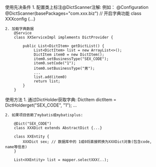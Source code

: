 使用先决条件
    1. 配置类上标注@DictScanner注解:
       例如：
       @Configuration
       @DictScanner(basePackages="com.xxx.biz")   // 开启字典功能
       class XXXconfig {...}
   
    2. 加载字典数据
        @Service
        class XXServiceImpl implements DictProvider {

            public List<DictItem> getDictList() {
                 List<DictItem> list = new ArrayList<>();
                 DictItem item0 = new DictItem();
                 item0.setBusinessType("SEX_CODE");
                 item0.setCode("1");
                 item0.setBusinessType("男");
                 ...
                 list.add(item0)
                 return list;
            }
        }
        
       
    
使用方法
    1. 通过DictHolder获取字典:
        DictItem dictItem = DictHolderget("SEX_CODE", "1");
        ...
    
    2. 如果项目依赖了mybatis或mybatisplus: 
    
        @Dict("SEX_CODE")
        class XXXDict extends AbstractDict {...}

        class XXEntity {
            XXXDict sex; // 数据库中的 1或0将直接转换为XXXDict对象(包含code, name等信息)
        }
        
        List<XXEntity> list = mapper.selectXXX(..);
    
    
